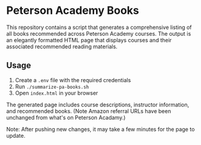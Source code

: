 # Peterson Academy Books

This repository contains a script that generates a comprehensive listing of all books recommended across Peterson Academy courses. The output is an elegantly formatted HTML page that displays courses and their associated recommended reading materials.

## Usage

1. Create a `.env` file with the required credentials
2. Run `./summarize-pa-books.sh`
3. Open `index.html` in your browser

The generated page includes course descriptions, instructor information, and recommended books. (Note Amazon referral URLs have been unchanged from what's on Peterson Acadamy.)

Note: After pushing new changes, it may take a few minutes for the page to update.
